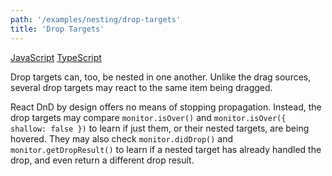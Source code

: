 ```yaml
---
path: '/examples/nesting/drop-targets'
title: 'Drop Targets'
---
```


[JavaScript](https://codesandbox.io/s/github/react-dnd/react-dnd/tree/gh-pages/examples_js/03-nesting/drop-targets)
[TypeScript](https://github.com/react-dnd/react-dnd/tree/master/packages/examples/src/03-nesting/drop-targets)

Drop targets can, too, be nested in one another. Unlike the drag
sources, several drop targets may react to the same item being
dragged.

React DnD by design offers no means of stopping propagation. Instead, the drop targets may compare `monitor.isOver()` and `monitor.isOver({ shallow: false })` to learn if just them, or their nested targets, are being hovered. They may also check `monitor.didDrop()` and `monitor.getDropResult()` to learn if a nested target has already handled the drop, and even return a different drop result.

<nesting-drop-targets></nesting-drop-targets>
